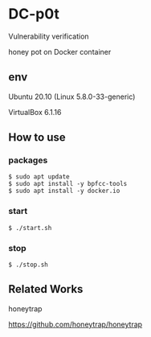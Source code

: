 # DC-p0t

Vulnerability verification

honey pot on Docker container

## env

Ubuntu 20.10 (Linux 5.8.0-33-generic)

VirtualBox 6.1.16

## How to use

### packages

```
$ sudo apt update
$ sudo apt install -y bpfcc-tools
$ sudo apt install -y docker.io
```

### start

```
$ ./start.sh
```

### stop

```
$ ./stop.sh
```

## Related Works

honeytrap

https://github.com/honeytrap/honeytrap
